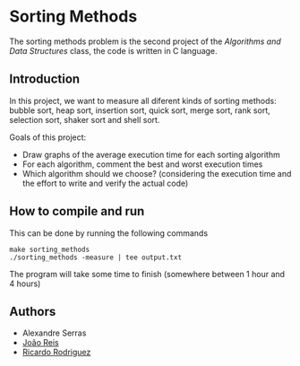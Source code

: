 # Sorting Methods

The sorting methods problem is the second project of the *Algorithms and Data Structures* class, the code is written in C language.

## Introduction

In this project, we want to measure all diferent kinds of sorting methods: bubble sort, heap sort, insertion sort, quick sort, merge sort, rank sort, selection sort, shaker sort and shell sort.

Goals of this project:

- Draw graphs of the average execution time for each sorting algorithm
- For each algorithm, comment the best and worst execution times 
- Which algorithm should we choose? (considering the execution time and the effort to write and verify the actual code)

## How to compile and run

This can be done by running the following commands

```
make sorting_methods
./sorting_methods -measure | tee output.txt
```

The program will take some time to finish (somewhere between 1 hour and 4 hours)

## Authors

- Alexandre Serras
- [João Reis](https://github.com/joaoreis16)
- [Ricardo Rodriguez](https://github.com/ricardombrodriguez)
